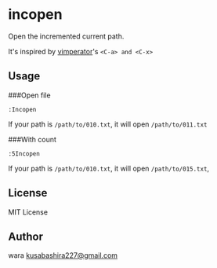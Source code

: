 incopen
=======

Open the incremented current path.

It's inspired by
[vimperator](https://addons.mozilla.org/ja/firefox/addon/vimperator/)'s
`<C-a> and <C-x>`

Usage
-----

###Open file

	:Incopen

If your path is `/path/to/010.txt`,
it will open `/path/to/011.txt`


###With count

	:5Incopen

If your path is `/path/to/010.txt`,
it will open `/path/to/015.txt`,

License
-------

MIT License

Author
------

wara <kusabashira227@gmail.com>
